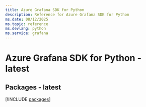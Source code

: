 ```yaml
---
title: Azure Grafana SDK for Python
description: Reference for Azure Grafana SDK for Python
ms.date: 08/12/2025
ms.topic: reference
ms.devlang: python
ms.service: grafana
---
```

# Azure Grafana SDK for Python - latest
## Packages - latest
[!INCLUDE [packages](grafana-index.md)]